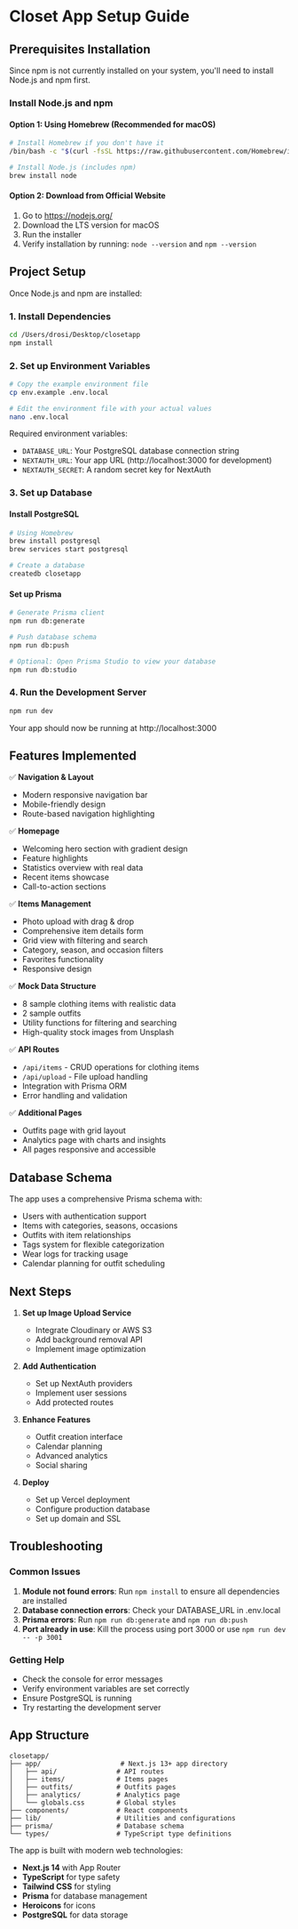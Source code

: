 # Closet App Setup Guide

## Prerequisites Installation

Since npm is not currently installed on your system, you'll need to install Node.js and npm first.

### Install Node.js and npm

#### Option 1: Using Homebrew (Recommended for macOS)
```bash
# Install Homebrew if you don't have it
/bin/bash -c "$(curl -fsSL https://raw.githubusercontent.com/Homebrew/install/HEAD/install.sh)"

# Install Node.js (includes npm)
brew install node
```

#### Option 2: Download from Official Website
1. Go to https://nodejs.org/
2. Download the LTS version for macOS
3. Run the installer
4. Verify installation by running: `node --version` and `npm --version`

## Project Setup

Once Node.js and npm are installed:

### 1. Install Dependencies
```bash
cd /Users/drosi/Desktop/closetapp
npm install
```

### 2. Set up Environment Variables
```bash
# Copy the example environment file
cp env.example .env.local

# Edit the environment file with your actual values
nano .env.local
```

Required environment variables:
- `DATABASE_URL`: Your PostgreSQL database connection string
- `NEXTAUTH_URL`: Your app URL (http://localhost:3000 for development)
- `NEXTAUTH_SECRET`: A random secret key for NextAuth

### 3. Set up Database

#### Install PostgreSQL
```bash
# Using Homebrew
brew install postgresql
brew services start postgresql

# Create a database
createdb closetapp
```

#### Set up Prisma
```bash
# Generate Prisma client
npm run db:generate

# Push database schema
npm run db:push

# Optional: Open Prisma Studio to view your database
npm run db:studio
```

### 4. Run the Development Server
```bash
npm run dev
```

Your app should now be running at http://localhost:3000

## Features Implemented

✅ **Navigation & Layout**
- Modern responsive navigation bar
- Mobile-friendly design
- Route-based navigation highlighting

✅ **Homepage**
- Welcoming hero section with gradient design
- Feature highlights
- Statistics overview with real data
- Recent items showcase
- Call-to-action sections

✅ **Items Management**
- Photo upload with drag & drop
- Comprehensive item details form
- Grid view with filtering and search
- Category, season, and occasion filters
- Favorites functionality
- Responsive design

✅ **Mock Data Structure**
- 8 sample clothing items with realistic data
- 2 sample outfits
- Utility functions for filtering and searching
- High-quality stock images from Unsplash

✅ **API Routes**
- `/api/items` - CRUD operations for clothing items
- `/api/upload` - File upload handling
- Integration with Prisma ORM
- Error handling and validation

✅ **Additional Pages**
- Outfits page with grid layout
- Analytics page with charts and insights
- All pages responsive and accessible

## Database Schema

The app uses a comprehensive Prisma schema with:
- Users with authentication support
- Items with categories, seasons, occasions
- Outfits with item relationships
- Tags system for flexible categorization
- Wear logs for tracking usage
- Calendar planning for outfit scheduling

## Next Steps

1. **Set up Image Upload Service**
   - Integrate Cloudinary or AWS S3
   - Add background removal API
   - Implement image optimization

2. **Add Authentication**
   - Set up NextAuth providers
   - Implement user sessions
   - Add protected routes

3. **Enhance Features**
   - Outfit creation interface
   - Calendar planning
   - Advanced analytics
   - Social sharing

4. **Deploy**
   - Set up Vercel deployment
   - Configure production database
   - Set up domain and SSL

## Troubleshooting

### Common Issues

1. **Module not found errors**: Run `npm install` to ensure all dependencies are installed
2. **Database connection errors**: Check your DATABASE_URL in .env.local
3. **Prisma errors**: Run `npm run db:generate` and `npm run db:push`
4. **Port already in use**: Kill the process using port 3000 or use `npm run dev -- -p 3001`

### Getting Help

- Check the console for error messages
- Verify environment variables are set correctly
- Ensure PostgreSQL is running
- Try restarting the development server

## App Structure

```
closetapp/
├── app/                    # Next.js 13+ app directory
│   ├── api/               # API routes
│   ├── items/             # Items pages
│   ├── outfits/           # Outfits pages
│   ├── analytics/         # Analytics page
│   └── globals.css        # Global styles
├── components/            # React components
├── lib/                   # Utilities and configurations
├── prisma/                # Database schema
└── types/                 # TypeScript type definitions
```

The app is built with modern web technologies:
- **Next.js 14** with App Router
- **TypeScript** for type safety
- **Tailwind CSS** for styling
- **Prisma** for database management
- **Heroicons** for icons
- **PostgreSQL** for data storage
